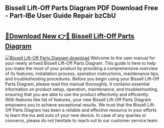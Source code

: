 ## Bissell Lift-Off Parts Diagram PDF Download Free - Part-lBe User Guide Repair bzCbU

# <h2><a href="http://dfrk8c6.blite.top/?on=Bissell+Lift-Off+Parts+Diagram">🔗Download New 👉🔴 Bissell Lift-Off Parts Diagram</a></h2>

[![Bissell Lift-Off Parts Diagram download](https://i.imgur.com/lujVjoI.png)](http://dfrk8c6.blite.top/?on=Bissell+Lift-Off+Parts+Diagram)
Welcome to the user manual for your newly arrived Bissell Lift-Off Parts Diagram. This guide is here to help you make the most of your product by providing a comprehensive overview of its features, installation process, operation instructions, maintenance tips, and troubleshooting procedures. Before you begin using your Bissell Lift-Off Parts Diagram, please read this manual thoroughly. It contains essential information on product setup, operation, maintenance, and troubleshooting, ensuring that you are able to use the product effectively and efficiently. With features like list of features, your new Bissell Lift-Off Parts Diagram empowers you to achieve exceptional results. We trust that the Bissell Lift-Off Parts Diagram has been a reliable and effective resource in your efforts to learn the ins and outs of your new device. In case of any queries or concerns, please do not hesitate to reach out to our customer service team.
